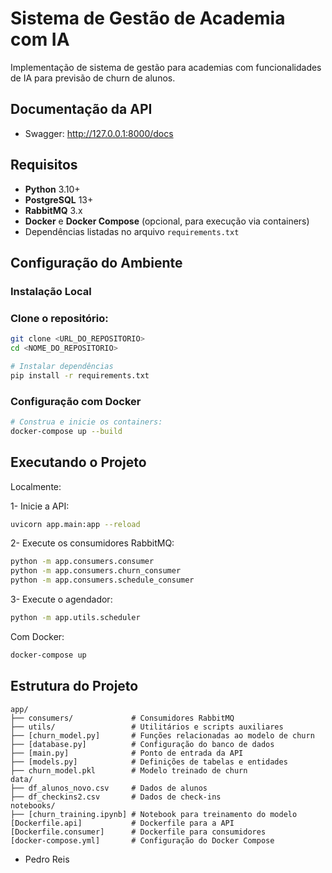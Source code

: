 # Sistema de Gestão de Academia com IA

Implementação de sistema de gestão para academias com funcionalidades de IA para previsão de churn de alunos.

## Documentação da API

- Swagger: http://127.0.0.1:8000/docs

## Requisitos

- **Python** 3.10+
- **PostgreSQL** 13+
- **RabbitMQ** 3.x
- **Docker** e **Docker Compose** (opcional, para execução via containers)
- Dependências listadas no arquivo `requirements.txt`

## Configuração do Ambiente

### Instalação Local

### Clone o repositório:

```bash
git clone <URL_DO_REPOSITORIO>
cd <NOME_DO_REPOSITORIO>

# Instalar dependências
pip install -r requirements.txt
```

### Configuração com Docker

```bash
# Construa e inicie os containers:
docker-compose up --build
```

## Executando o Projeto

Localmente:

1- Inicie a API:

```bash
uvicorn app.main:app --reload
```
2- Execute os consumidores RabbitMQ:

```bash
python -m app.consumers.consumer
python -m app.consumers.churn_consumer
python -m app.consumers.schedule_consumer
```
3- Execute o agendador:

```bash
python -m app.utils.scheduler
```
Com Docker:

```bash
docker-compose up
```

## Estrutura do Projeto

```
app/
├── consumers/             # Consumidores RabbitMQ
├── utils/                 # Utilitários e scripts auxiliares
├── [churn_model.py]       # Funções relacionadas ao modelo de churn
├── [database.py]          # Configuração do banco de dados
├── [main.py]              # Ponto de entrada da API
├── [models.py]            # Definições de tabelas e entidades
├── churn_model.pkl        # Modelo treinado de churn
data/
├── df_alunos_novo.csv     # Dados de alunos
├── df_checkins2.csv       # Dados de check-ins
notebooks/
├── [churn_training.ipynb] # Notebook para treinamento do modelo
[Dockerfile.api]           # Dockerfile para a API
[Dockerfile.consumer]      # Dockerfile para consumidores
[docker-compose.yml]       # Configuração do Docker Compose
```

- Pedro Reis